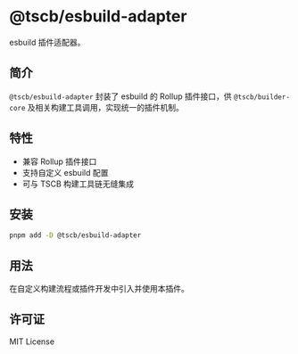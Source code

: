 # @tscb/esbuild-adapter

esbuild 插件适配器。

## 简介

`@tscb/esbuild-adapter` 封装了 esbuild 的 Rollup 插件接口，供 `@tscb/builder-core` 及相关构建工具调用，实现统一的插件机制。

## 特性

- 兼容 Rollup 插件接口
- 支持自定义 esbuild 配置
- 可与 TSCB 构建工具链无缝集成

## 安装

```sh
pnpm add -D @tscb/esbuild-adapter
```

## 用法

在自定义构建流程或插件开发中引入并使用本插件。

## 许可证

MIT License
